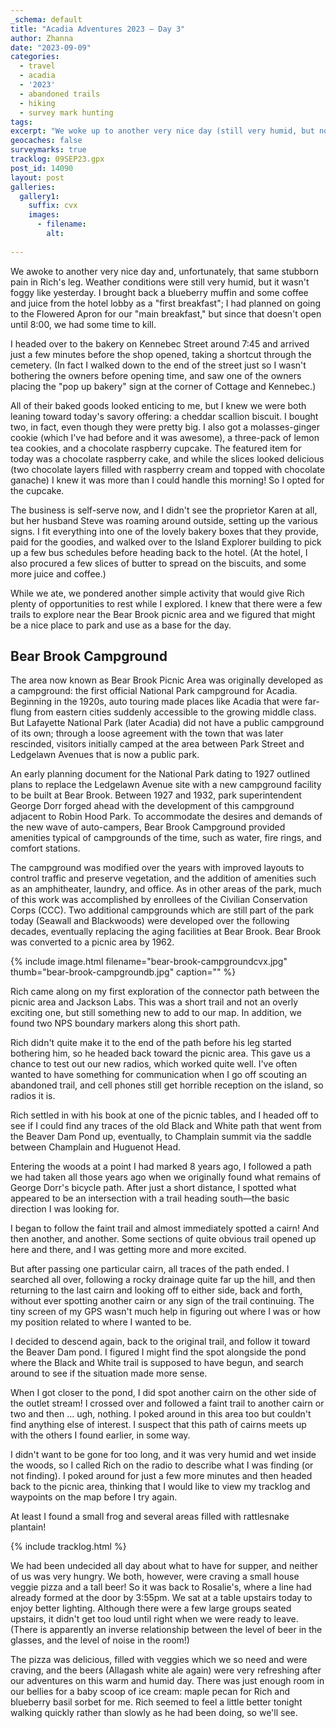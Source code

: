 ```yaml
---
_schema: default
title: "Acadia Adventures 2023 – Day 3"
author: Zhanna
date: "2023-09-09"
categories: 
  - travel
  - acadia
  - '2023'
  - abandoned trails
  - hiking
  - survey mark hunting
tags:
excerpt: "We woke up to another very nice day (still very humid, but not foggy like yesterday) and, unfortunately, still pain in Rich’s leg. I brought back a blueberry muffin and some coffee and juice for him from the hotel lobby so he could take medication; I had planned on going to the Flowered Apron but since that doesn’t open until 8:00, we had some time to wait."
geocaches: false
surveymarks: true
tracklog: 09SEP23.gpx
post_id: 14090
layout: post
galleries:
  gallery1:
    suffix: cvx
    images:
      - filename: 
        alt:                   
    
---
```


<!-- ## Robin Hood Park
https://mouseion.jax.org/postcards/
https://www.vintagemaineimages.com/record/18973/cart
https://timesmachine.nytimes.com/timesmachine/1898/03/05/102107040.pdf?pdf_redirect=true&ip=0
https://digitalcommons.library.umaine.edu/cgi/viewcontent.cgi?article=1105&context=mainehistory pp 42-43

## Bear Brook Campground
https://www.nps.gov/acad/learn/historyculture/historic-campgrounds.htm
http://npshistory.com/publications/acad/clr-blackwoods-seawall-campgrounds.pdf - postcard scan - could also go on hurricane day
https://archive.org/details/culturallandscap00foul/page/16/mode/2up

 -->

We awoke to another very nice day and, unfortunately, that same stubborn pain in Rich's leg. Weather conditions were still very humid, but it wasn't foggy like yesterday. I brought back a blueberry muffin and some coffee and juice from the hotel lobby as a "first breakfast"; I had planned on going to the Flowered Apron for our "main breakfast," but since that doesn't open until 8:00, we had some time to kill.

I headed over to the bakery on Kennebec Street around 7:45 and arrived just a few minutes before the shop opened, taking a shortcut through the cemetery. (In fact I walked down to the end of the street just so I wasn't bothering the owners before opening time, and saw one of the owners placing the "pop up bakery" sign at the corner of Cottage and Kennebec.) 

All of their baked goods looked enticing to me, but I knew we were both leaning toward today's savory offering: a cheddar scallion biscuit. I bought two, in fact, even though they were pretty big. I also got a molasses-ginger cookie (which I've had before and it was awesome), a three-pack of lemon tea cookies, and a chocolate raspberry cupcake. The featured item for today was a chocolate raspberry cake, and while the slices looked delicious (two chocolate layers filled with raspberry cream and topped with chocolate ganache) I knew it was more than I could handle this morning! So I opted for the cupcake. 

The business is self-serve now, and I didn't see the proprietor Karen at all, but her husband Steve was roaming around outside, setting up the various signs. I fit everything into one of the lovely bakery boxes that they provide, paid for the goodies, and walked over to the Island Explorer building to pick up a few bus schedules before heading back to the hotel. (At the hotel, I also procured a few slices of butter to spread on the biscuits, and some more juice and coffee.)

While we ate, we pondered another simple activity that would give Rich plenty of opportunities to rest while I explored. I knew that there were a few trails to explore near the Bear Brook picnic area and we figured that might be a nice place to park and use as a base for the day. 

<div class="history-aside">

<h2>Bear Brook Campground</h2>

<p>The area now known as Bear Brook Picnic Area was originally developed as a campground: the first official National Park campground for Acadia. Beginning in the 1920s, auto touring made places like Acadia that were far-flung from eastern cities suddenly accessible to the growing middle class. But Lafayette National Park (later Acadia) did not have a public campground of its own; through a loose agreement with the town that was later rescinded, visitors initially camped at the area between Park Street and Ledgelawn Avenues that is now a public park.</p>

<p>An early planning document for the National Park dating to 1927 outlined plans to replace the Ledgelawn Avenue site with a new campground facility to be built at Bear Brook. Between 1927 and 1932, park superintendent George Dorr forged ahead with the development of this campground adjacent to Robin Hood Park.  To accommodate the desires and demands of the new wave of auto-campers, Bear Brook Campground provided amenities typical of campgrounds of the time, such as water, fire rings, and comfort stations.</p>

<p>The campground was modified over the years with improved layouts to control traffic and preserve vegetation, and the addition of amenities such as an amphitheater, laundry, and office. As in other areas of the park, much of this work was accomplished by enrollees of the Civilian Conservation Corps (CCC). Two additional campgrounds which are still part of the park today (Seawall and Blackwoods) were developed over the following decades, eventually replacing the aging facilities at Bear Brook. Bear Brook was converted to a picnic area by 1962.</p>

{% include image.html filename="bear-brook-campgroundcvx.jpg" thumb="bear-brook-campgroundb.jpg" caption="" %}

</div>

Rich came along on my first exploration of the connector path between the picnic area and Jackson Labs. This was a short trail and not an overly exciting one, but still something new to add to our map. In addition, we found two NPS boundary markers along this short path. 

Rich didn't quite make it to the end of the path before his leg started bothering him, so he headed back toward the picnic area. This gave us a chance to test out our new radios, which worked quite well. I've often wanted to have something for communication when I go off scouting an abandoned trail, and cell phones still get horrible reception on the island, so radios it is.

Rich settled in with his book at one of the picnic tables, and I headed off to see if I could find any traces of the old Black and White path that went from the Beaver Dam Pond up, eventually, to Champlain summit via the saddle between Champlain and Huguenot Head.

Entering the woods at a point I had marked 8 years ago, I followed a path we had taken all those years ago when we originally found what remains of George Dorr's bicycle path. After just a short distance, I spotted what appeared to be an intersection with a trail heading south—the basic direction I was looking for. 

I began to follow the faint trail and almost immediately spotted a cairn! And then another, and another. Some sections of quite obvious trail opened up here and there, and I was getting more and more excited. 

But after passing one particular cairn, all traces of the path ended. I searched all over, following a rocky drainage quite far up the hill, and then returning to the last cairn and looking off to either side, back and forth, without ever spotting another cairn or any sign of the trail continuing. The tiny screen of my GPS wasn't much help in figuring out where I was or how my position related to where I wanted to be. 

I decided to descend again, back to the original trail, and follow it toward the Beaver Dam pond. I figured I might find the spot alongside the pond where the Black and White trail is supposed to have begun, and search around to see if the situation made more sense. 

When I got closer to the pond, I did spot another cairn on the other side of the outlet stream! I crossed over and followed a faint trail to another cairn or two and then ... ugh, nothing. I poked around in this area too but couldn't find anything else of interest. I suspect that this path of cairns meets up with the others I found earlier, in some way.

I didn't want to be gone for too long, and it was very humid and wet inside the woods, so I called Rich on the radio to describe what I was finding (or not finding). I poked around for just a few more minutes and then headed back to the picnic area, thinking that I would like to view my tracklog and waypoints on the map before I try again. 

At least I found a small frog and several areas filled with rattlesnake plantain!

{% include tracklog.html %}

We had been undecided all day about what to have for supper, and neither of us was very hungry. We both, however, were craving a small house veggie pizza and a tall beer! So it was back to Rosalie's, where a line had already formed at the door by 3:55pm. We sat at a table upstairs today to enjoy better lighting. Although there were a few large groups seated upstairs, it didn't get too loud until right when we were ready to leave. (There is apparently an inverse relationship between the level of beer in the glasses, and the level of noise in the room!) 

The pizza was delicious, filled with veggies which we so need and were craving, and the beers (Allagash white ale again) were very refreshing after our adventures on this warm and humid day. There was just enough room in our bellies for a baby scoop of ice cream: maple pecan for Rich and blueberry basil sorbet for me. Rich seemed to feel a little better tonight walking quickly rather than slowly as he had been doing, so we'll see.

